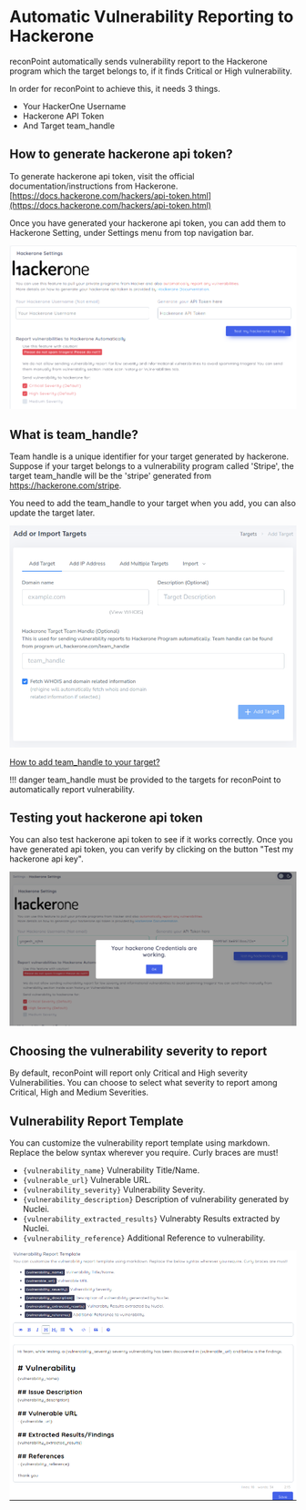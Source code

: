 # Automatic Vulnerability Reporting to Hackerone

reconPoint automatically sends vulnerability report to the Hackerone program which the target belongs to, if it finds Critical or High vulnerability.

In order for reconPoint to achieve this, it needs 3 things.

- Your HackerOne Username
- Hackerone API Token
- And Target team_handle

## How to generate hackerone api token?

To generate hackerone api token, visit the official documentation/instructions from Hackerone. [https://docs.hackerone.com/hackers/api-token.html](https://docs.hackerone.com/hackers/api-token.html)

Once you have generated your hackerone api token, you can add them to Hackerone Setting, under Settings menu from top navigation bar.

![](../static/usage/hackerone.png)

## What is team_handle?

Team handle is a unique identifier for your target generated by hackerone. Suppose if your target belongs to a vulnerability program called 'Stripe', the target team_handle will be the 'stripe' generated from https://hackerone.com/stripe.

You need to add the team_handle to your target when you add, you can also update the target later.

![](../static/usage/addindividual.png)

[How to add team_handle to your target?](/usage/targets/#what-is-team-handle)

!!! danger
    team_handle must be provided to the targets for reconPoint to automatically report vulnerability.

## Testing yout hackerone api token

You can also test hackerone api token to see if it works correctly. Once you have generated api token, you can verify by clicking on the button "Test my hackerone api key".

![](../static/usage/hackerone_test_creds.png)


## Choosing the vulnerability severity to report

By default, reconPoint will report only Critical and High severity Vulnerabilities. You can choose to select what severity to report among Critical, High and Medium Severities.


## Vulnerability Report Template

You can customize the vulnerability report template using markdown. Replace the below syntax wherever you require. Curly braces are must!

* `{vulnerability_name}` Vulnerability Title/Name.
* `{vulnerable_url}` Vulnerable URL.
* `{vulnerability_severity}` Vulnerability Severity.
* `{vulnerability_description}` Description of vulnerability generated by Nuclei.
* `{vulnerability_extracted_results}` Vulnerabty Results extracted by Nuclei.
* `{vulnerability_reference}` Additional Reference to vulnerability.


![](../static/usage/vuln_report.png)
